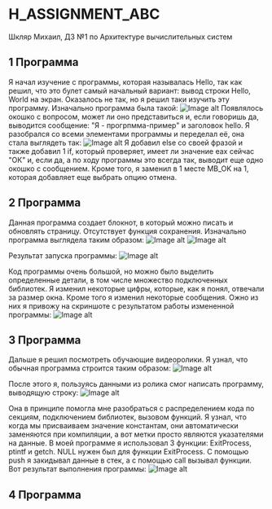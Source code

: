 # H_ASSIGNMENT_ABC
Шкляр Михаил, ДЗ №1 по Архитектуре вычислительных систем
## 1 Программа
Я начал изучение с программы, которая называлась Hello, так как решил, что это булет самый начальный вариант:
вывод строки Hello, World на экран. Оказалось не так, но я решил таки изучить эту программу.
Изначально программа была такой:
![Image alt](./image.png)
Появлялось окошко с вопросом, может ли оно представиться и, если говоришь да, выводится сообщение: "Я - прогрпмма-пример" и заголовок hello.
Я разобрался со всеми элементами программы и переделал её, она стала выглядеть так:
![Image alt](./Image1.2.png)
Я добавил else со своей фразой и также добавил 1 if, который проверяет, имеет ли значение eax сейчас "ОК" и, если да, а по ходу программы это всегда так,
выводит еще одно окошко с сообщением. Кроме того, я заменил в 1 месте MB_OK на 1, которая добавляет еще выбрать опцию отмена.
## 2 Программа
Данная программа создает блокнот, в который можно писать и обновлять страницу. Отсутствует функция сохранения.
Изначально программа выглядела таким образом:
![Image alt](./Image2.1.png)
![Image alt](./Image2.2.png)

Результат запуска программы:
![Image alt](./Image2.3.png)

Код программы очень большой, но можно было выделить определенные детали, в том числе множество подключенных библиотек.
Я изменил некоторые цифры, которые, как я понял, отвечали за размер окна. Кроме того я изменил некоторые сообщения.
Ожно из них я привожу на скриншоте с результатом работы измененной программы:
![Image alt](./Image2.4.png)

## 3 Программа
Дальше я решил посмотреть обучающие видеоролики.
Я узнал, что обычная программа строится таким образом:
![Image alt](./Image3.1.png)

После этого я, пользуясь данными из ролика смог написать программу, выводящую строку:
![Image alt](./Image3.2.png)

Она в принципе помогла мне разобраться с распределением кода по секциям, подключением библиотек, вызовом функций.
Я узнал, что когда мы присваиваем значение константам, они автоматически заменяются при компиляции, а вот метки просто являются указателями на данные.
В моей программе я использовал 3 функции: ExitProcess, ptintf и getch. NULL нужен был для функции ExitProcess. C помощью push я закидывал данные в стек,
а с помощью call вызывал функции.
Вот результат выполнения программы:
![Image alt](./Image3.3.png)

## 4 Программа
